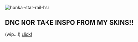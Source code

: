 ![honkai-star-rail-hsr](https://github.com/user-attachments/assets/f563c932-c35e-4de6-b9b4-81639b145255)
## DNC NOR TAKE INSPO FROM MY SKINS!!

(wip...!) [click!](https://www.youtube.com/watch?v=qU9mHegkTc4)
